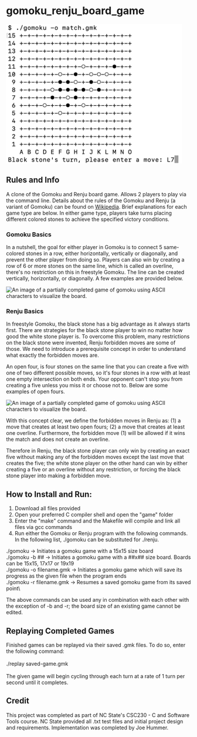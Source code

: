 # gomoku_renju_board_game

<picture>
 <source media="(prefers-color-scheme: dark)" srcset="media/dark_mode_board.png">
 <source media="(prefers-color-scheme: light)" srcset="media/light_mode_board.png">
 <img alt="An image of a partially completed game of gomoku using ASCII characters to visualize the board." src="media/light_mode_board.png">
</picture>

## Rules and Info
 A clone of the Gomoku and Renju board game. Allows 2 players to play via the command line. Details about the rules of the Gomoku and Renju (a variant of Gomoku) can be found on [Wikipedia](https://en.wikipedia.org/wiki/Gomoku). Brief explanations for each game type are below. In either game type, players take turns placing different colored stones to achieve the specified victory conditions.

### Gomoku Basics
 In a nutshell, the goal for either player in Gomoku is to connect 5 same-colored stones in a row, either horizontally, vertically or diagonally, and prevent the other player from doing so. Players can also win by creating a row of 6 or more stones on the same line,
which is called an overline, there's no restriction on this in freestyle Gomoku. The line can be created vertically, horizontally, or diagonally. A few examples are provided below.

<picture>
 <img alt="An image of a partially completed game of gomoku using ASCII characters to visualize the board." src="media/gomoku_example.png">
</picture>

 ### Renju Basics
In freestyle Gomoku, the black stone has a big advantage as it always starts first. There are strategies for the black stone player to win no matter how good
the white stone player is. To overcome this problem, many restrictions on the black stone were invented, Renju forbidden moves are some of those. We
need to introduce a prerequisite concept in order to understand what exactly the forbidden moves are.

An open four, is four stones on the same line that you can create a five with one of two different possible moves, so it's four stones in a row with at
least one empty intersection on both ends. Your opponent can't stop you from creating a five unless you miss it or choose not to. Below are some
examples of open fours.

<picture>
 <img alt="An image of a partially completed game of gomoku using ASCII characters to visualize the board." src="media/renju_example.png">
</picture>

With this concept clear, we define the forbidden moves in Renju as: (1) a move that creates at least two open fours; (2) a move that creates at least one
overline. Furthermore, the forbidden move (1) will be allowed if it wins the match and does not create an overline.

Therefore in Renju, the black stone player can only win by creating an exact five without making any of the forbidden moves except the last move that
creates the five; the white stone player on the other hand can win by either creating a five or an overline without any restriction, or forcing the black
stone player into making a forbidden move.

## How to Install and Run:
1. Download all files provided
2. Open your preferred C compiler shell and open the "game" folder
3. Enter the "make" command and the Makefile will compile and link all files via gcc commands
4. Run either the Gomoku or Renju program with the following commands. In the following list, ./gomoku can be substituted for ./renju.

./gomoku                    -> Initiates a gomoku game with a 15x15 size board\
./gomoku -b ##              -> Initiates a gomoku game with a ##x## size board. Boards can be 15x15, 17x17 or 19x19\
./gomoku -o filename.gmk    -> Initiates a gomoku game which will save its progress as the given file when the program ends\
./gomoku -r filename.gmk    -> Resumes a saved gomoku game from its saved point\

The above commands can be used any in combination with each other with the exception of -b and -r; the board size of an existing game cannot be edited.

## Replaying Completed Games
Finished games can be replayed via their saved .gmk files. To do so, enter the following command:\
\
./replay saved-game.gmk\
\
The given game will begin cycling through each turn at a rate of 1 turn per second until it completes.

## Credit
This project was completed as part of NC State's CSC230 - C and Software Tools course. NC State provided all .txt test files and initial project design and requirements. Implementation was completed by Joe Hummer.